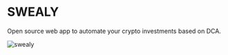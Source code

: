 # SWEALY

Open source web app to automate your crypto investments based on DCA.

![swealy](https://github.com/jessy-bgl/swealy/blob/main/docs/swealy-dashboard.png)

